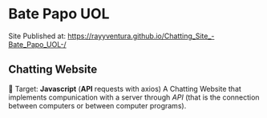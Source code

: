 # Bate Papo UOL
Site Published at: https://rayyventura.github.io/Chatting_Site_-Bate_Papo_UOL-/

## Chatting Website</br>
🎯 Target: **Javascript** (**API** requests with axios)
A Chatting Website that implements compunication 
with a server through *API* (that is the connection between computers or between computer programs).
